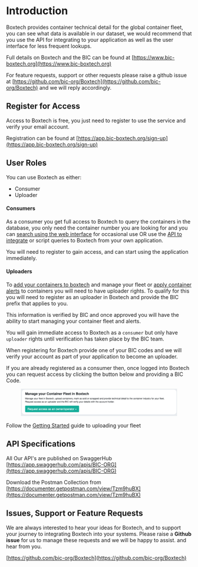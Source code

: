 # Introduction

Boxtech provides container technical detail for the global container fleet, you can see what data is available in our dataset, we would recommend that you use the API for integrating to your application as well as the user interface for less frequent lookups.

Full details on Boxtech and the BIC can be found at [https://www.bic-boxtech.org](https://www.bic-boxtech.org)

For feature requests, support or other requests please raise a github issue at [https://github.com/bic-org/Boxtech](https://github.com/bic-org/Boxtech) and we will reply accordingly.

## Register for Access

Access to Boxtech is free, you just need to register to use the service and verify your email account.

Registration can be found at [https://app.bic-boxtech.org/sign-up](https://app.bic-boxtech.org/sign-up)

## User Roles

You can use Boxtech as either:&#x20;

* Consumer&#x20;
* Uploader

#### Consumers&#x20;

As a consumer you get full access to Boxtech to query the containers in the database, you only need the container number you are looking for and you can [search using the web interface](user-guide/search-boxtech.md) for occasional use OR use the [API to integrate](api/api-documentation.md) or script queries to Boxtech from your own application.

You will need to register to gain access, and can start using the application immediately.

#### Uploaders

To [add your containers to boxtech](user-guide/managing-your-fleet.md) and manage your fleet or [apply container alerts](user-guide/container-alerts.md) to containers you will need to have uploader rights.  To qualify for this you will need to register as an uploader in Boxtech and provide the BIC prefix that applies to you.

This information is verified by BIC and once approved you will have the ability to start managing your container fleet and alerts. &#x20;

You will gain immediate access to Boxtech as a `consumer` but only have `uploader` rights until verification has taken place by the BIC team.

When registering for Boxtech provide one of your BIC codes and we will verify your account as part of your application to become an uploader.

If you are already registered as a consumer then, once logged into Boxtech you can request access by clicking the button below and providing a BIC Code.

<figure><img src=".gitbook/assets/Screenshot 2024-02-02 at 08.42.52.png" alt=""><figcaption></figcaption></figure>

Follow the [Getting Started](maintaining-your-fleet/getting-started.md) guide to uploading your fleet

## API Specifications

All Our API's are published on SwaggerHub [https://app.swaggerhub.com/apis/BIC-ORG](https://app.swaggerhub.com/apis/BIC-ORG)

Download the Postman Collection from [https://documenter.getpostman.com/view/Tzm9huBX](https://documenter.getpostman.com/view/Tzm9huBX)

## Issues, Support or Feature Requests

We are always interested to hear your ideas for Boxtech, and to support your journey to integrating Boxtech into your systems. Please raise a **Github issue** for us to manage these requests and we will be happy to assist. and hear from you.

[https://github.com/bic-org/Boxtech](https://github.com/bic-org/Boxtech)
